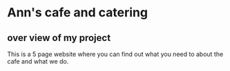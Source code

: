 # Ann's cafe and catering 
## over view of my project 
  This is a 5 page website where you can find out what you need to about the cafe and what we do. 

